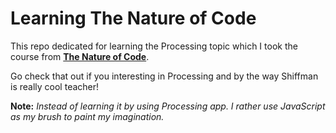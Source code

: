 # Learning The Nature of Code
This repo dedicated for learning the Processing topic which I took the course from **[The Nature of Code](https://vimeo.com/channels/natureofcode)**.

Go check that out if you interesting in Processing and by the way Shiffman is really cool teacher!

**Note:** *Instead of learning it by using Processing app. I rather use JavaScript as my brush to paint my imagination.*
